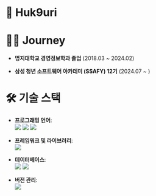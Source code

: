 # 👋 Huk9uri 

# 🚶‍♂️ Journey

- **명지대학교 경영정보학과 졸업** (2018.03 ~ 2024.02)
  
- **삼성 청년 소프트웨어 아카데미 (SSAFY) 12기** (2024.07 ~ )
  
# 🛠 기술 스택

- **프로그래밍 언어**: <br>
  <img src="https://img.shields.io/badge/html5-E34F26?style=for-the-badge&logo=html5&logoColor=white"/>
  <img src="https://img.shields.io/badge/css-1572B6?style=for-the-badge&logo=css3&logoColor=white"/>
  <img src="https://img.shields.io/badge/javascript-F7DF1E?style=for-the-badge&logo=javascript&logoColor=black"/>
  
- **프레임워크 및 라이브러리**:<br>
  <img src="https://img.shields.io/badge/spring-6DB33F?style=for-the-badge&logo=spring&logoColor=green"/>
  
- **데이터베이스**:<br>
  <img src="https://img.shields.io/badge/mysql-4479A1?style=for-the-badge&logo=mysql&logoColor=white"/>
  <img src="https://img.shields.io/badge/dbeaver-382923?style=for-the-badge&logo=dbeaver&logoColor=black"/>
  
- **버전 관리**:<br>
  <img src="https://img.shields.io/badge/git-F05032?style=for-the-badge&logo=git&logoColor=white"/>
